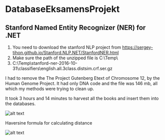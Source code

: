 # DatabaseEksamensProjekt

## Stanford Named Entity Recognizer (NER) for .NET

1) You need to download the stanford NLP project from https://sergey-tihon.github.io/Stanford.NLP.NET/StanfordNER.html
2) Make sure the path of the unzipped file is C:\Temp\
3) C:\Temp\stanford-ner-2016-10-31\classifiers\english.all.3class.distsim.crf.ser.gz

I had to remove the The Project Gutenberg Etext of Chromosome 12, by the Human Genome Project. It had only DNA code and the file was 146 mb, all which my methods were trying to clean up.


It took 3 hours and 14 minutes to harvest all the books and insert them into the databases.

![alt text](https://i.gyazo.com/67d69dbc39ef06e897dbc200a4860eae.png)

Haversine formula for calculating distance

![alt text](https://i.gyazo.com/fe5cc61ee470af2c55fdcae9f9d60db9.png)
